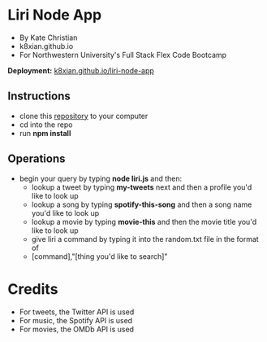 # Liri Node App
* By Kate Christian
* k8xian.github.io
* For Northwestern University's Full Stack Flex Code Bootcamp

**Deployment:** [k8xian.github.io/liri-node-app](https://k8xian.github.io/liri-node-app)

## Instructions
* clone this [repository](https://github.com/k8xian/liri-node-app.git) to your computer
* cd into the repo
* run **npm install**

## Operations
* begin your query by typing **node liri.js** and then:
    * lookup a tweet by typing **my-tweets** next and then a profile you'd like to look up
    * lookup a song by typing **spotify-this-song** and then a song name you'd like to look up
    * lookup a movie by typing **movie-this** and then the movie title you'd like to look up
    * give liri a command by typing it into the random.txt file in the format of 
     * [command],"[thing you'd like to search]"

# Credits 
* For tweets, the Twitter API is used
* For music, the Spotify API is used
* For movies, the OMDb API is used



